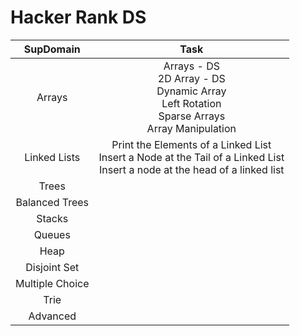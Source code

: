 # Hacker Rank DS

| **SupDomain** |                                                           **Task**                                                           |
| :-----------------: | :---------------------------------------------------------------------------------------------------------------------------------: |
|       Arrays       |           Arrays - DS<br />2D Array - DS<br />Dynamic Array<br />Left Rotation<br />Sparse Arrays<br />Array Manipulation           |
|    Linked Lists    | Print the Elements of a Linked List<br />Insert a Node at the Tail of a Linked List<br />Insert a node at the head of a linked list |
|        Trees        |                                                                                                                                    |
|   Balanced Trees   |                                                                                                                                    |
|       Stacks       |                                                                                                                                    |
|       Queues       |                                                                                                                                    |
|        Heap        |                                                                                                                                    |
|    Disjoint Set    |                                                                                                                                    |
|   Multiple Choice   |                                                                                                                                    |
|        Trie        |                                                                                                                                    |
|      Advanced      |                                                                                                                                    |

